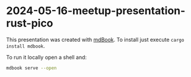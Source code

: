 # 2024-05-16-meetup-presentation-rust-pico

This presentation was created with [mdBook](https://rust-lang.github.io/mdBook/). To install just execute  `cargo install mdbook`.

To run it locally open a shell and:

```sh
mdbook serve --open
```
